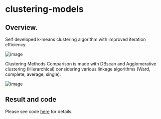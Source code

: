 # clustering-models

## Overview. 

Self developed k-means clustering algorithm with improved iteration efficiency.

![image](https://user-images.githubusercontent.com/51763886/116333875-463ee680-a7a2-11eb-971c-201f8d7f9691.png)

Clustering Methods Comparison is made with DBscan and Agglomerative clustering (Hierarchical) considering various linkage algorithms (Ward, complete, average, single).

![image](https://user-images.githubusercontent.com/51763886/116334307-f57bbd80-a7a2-11eb-9dc0-1cbb8a68f825.png)



 

## Result and code

Please see code [here](https://github.com/mingge612/Kaggle_BikeShare/blob/main/bikeshare.ipynb) for details.

